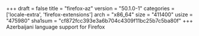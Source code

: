 +++
draft = false
title = "firefox-az"
version = "50.1.0-1"
categories = ['locale-extra', 'firefox-extensions']
arch = "x86_64"
size = "411400"
usize = "475980"
sha1sum = "cf872fcc393e3a6b704c4309f11bc25b7c5ba80f"
+++
Azerbaijani language support for Firefox